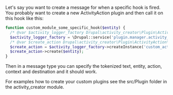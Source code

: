 Let's say you want to create a message for when a specific hook is fired. You probably want to create a new ActivityAction plugin and then call it on this hook like this:

```php
function custom_module_some_specific_hook($entity) {
  /* @var $activity_logger_factory Drupal\activity_creator\Plugin\ActivityActionManager */
  $activity_logger_factory = \Drupal::service('plugin.manager.activity_action.processor');
  /* @var $create_action Drupal\activity_creator\Plugin\ActivityAction\CustomAction */
  $create_action = $activity_logger_factory->createInstance('custom_action');
  $create_action->create($entity);
}

```

Then in a message type you can specify the tokenized text, entity, action, context and destination and it should work.

For examples how to create your custom plugins see the src/Plugin folder in the activity\_creator module.